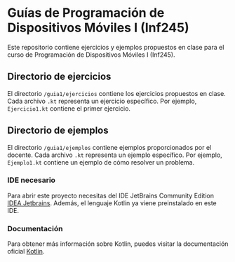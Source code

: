 # Guías de Programación de Dispositivos Móviles I (Inf245)

Este repositorio contiene ejercicios y ejemplos propuestos en clase para el curso de Programación de Dispositivos Móviles I (Inf245).

## Directorio de ejercicios

El directorio `/guia1/ejercicios` contiene los ejercicios propuestos en clase. Cada archivo `.kt` representa un ejercicio específico. Por ejemplo, `Ejercicio1.kt` contiene el primer ejercicio.

## Directorio de ejemplos

El directorio `/guia1/ejemplos` contiene ejemplos proporcionados por el docente. Cada archivo `.kt` representa un ejemplo específico. Por ejemplo, `Ejemplo1.kt` contiene un ejemplo de cómo resolver un problema.


### IDE necesario

Para abrir este proyecto necesitas del IDE JetBrains Community Edition [IDEA Jetbrains](https://www.jetbrains.com/idea/). Además, el lenguaje Kotlin ya viene preinstalado en este IDE.

### Documentación

Para obtener más información sobre Kotlin, puedes visitar la documentación oficial [Kotlin](https://kotlinlang.org/).